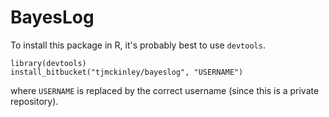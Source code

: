 # BayesLog #

To install this package in R, it's probably best to use `devtools`.

```
library(devtools)
install_bitbucket("tjmckinley/bayeslog", "USERNAME")
```
where `USERNAME` is replaced by the correct username (since this is a private repository).